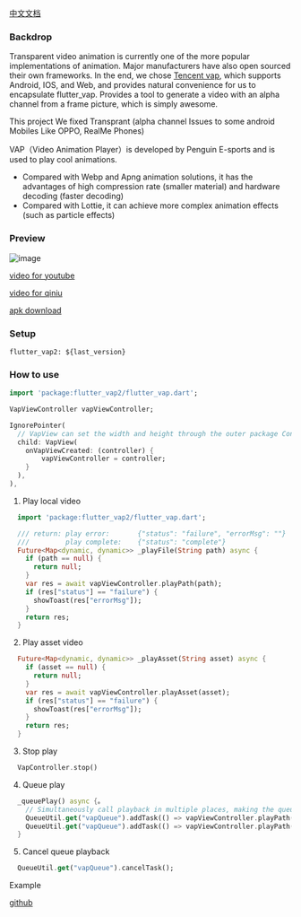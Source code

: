 [中文文档](./README_CH.md)

### Backdrop
Transparent video animation is currently one of the more popular implementations of animation. Major manufacturers have also open sourced their own frameworks. In the end, we chose [Tencent vap](https://github.com/Tencent/vap), which supports Android, IOS, and Web, and provides natural convenience for us to encapsulate flutter_vap. Provides a tool to generate a video with an alpha channel from a frame picture, which is simply awesome.

This project We fixed Transprant (alpha channel Issues to some android Mobiles Like OPPO, RealMe Phones)


VAP（Video Animation Player）is developed by Penguin E-sports and is used to play cool animations.
- Compared with Webp and Apng animation solutions, it has the advantages of high compression rate (smaller material) and hardware decoding (faster decoding)
- Compared with Lottie, it can achieve more complex animation effects (such as particle effects)

### Preview
![image](http://file.jinxianyun.com/flutter_vap.gif)

[video for youtube](https://youtu.be/OCLkFhcYqwA)

[video for qiniu](http://file.jinxianyun.com/flutter_vap.mp4)

[apk download](http://file.jinxianyun.com/flutter_vap.apk)

### Setup
```
flutter_vap2: ${last_version}
```

### How to use
```dart
import 'package:flutter_vap2/flutter_vap.dart';

VapViewController vapViewController;

IgnorePointer(
  // VapView can set the width and height through the outer package Container() to limit the width and height of the pop-up video
  child: VapView(
    onVapViewCreated: (controller) {
        vapViewController = controller;
    }
  ),
),
```

1. Play local video
```dart
  import 'package:flutter_vap2/flutter_vap.dart';

  /// return: play error:       {"status": "failure", "errorMsg": ""}
  ///         play complete:    {"status": "complete"}
  Future<Map<dynamic, dynamic>> _playFile(String path) async {
    if (path == null) {
      return null;
    }
    var res = await vapViewController.playPath(path);
    if (res["status"] == "failure") {
      showToast(res["errorMsg"]);
    }
    return res;
  }
```

2. Play asset video
```dart
  Future<Map<dynamic, dynamic>> _playAsset(String asset) async {
    if (asset == null) {
      return null;
    }
    var res = await vapViewController.playAsset(asset);
    if (res["status"] == "failure") {
      showToast(res["errorMsg"]);
    }
    return res;
  }
```

3. Stop play
```dart
  VapController.stop()
```

4. Queue play
```dart
  _queuePlay() async {。
    // Simultaneously call playback in multiple places, making the queue perform playback.
    QueueUtil.get("vapQueue").addTask(() => vapViewController.playPath(downloadPathList[0]));
    QueueUtil.get("vapQueue").addTask(() => vapViewController.playPath(downloadPathList[1]));
  }
```

5. Cancel queue playback
```dart
  QueueUtil.get("vapQueue").cancelTask();
```

Example

[github](https://gitee.com/fine1021/flutter_vap/blob/main/example/lib/main.dart)


